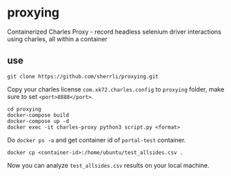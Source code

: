 # proxying
Containerized Charles Proxy - record headless selenium driver interactions using charles, all within a container

## use
```
git clone https://github.com/sherrli/proxying.git
```
Copy your charles license `com.xk72.charles.config` to `proxying` folder, make sure to set `<port>8888</port>`.
```
cd proxying
docker-compose build
docker-compose up -d
docker exec -it charles-proxy python3 script.py <format>
```
Do `docker ps -a` and get container id of `portal-test` container.
```
docker cp <container-id>:/home/ubuntu/test_allsides.csv .
```
Now you can analyze `test_allsides.csv` results on your local machine.
